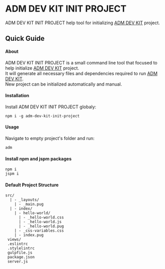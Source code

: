 # ADM DEV KIT INIT PROJECT
ADM DEV KIT INIT PROJECT help tool for initializing [ADM DEV KIT](https://github.com/admdh/adm-dev-kit) project.  

## Quick Guide
#### About
ADM DEV KIT INIT PROJECT is a small command line tool that focused to help initialize [ADM DEV KIT](https://github.com/admdh/adm-dev-kit) project.  
It will generate all necessary files and dependencies required to run [ADM DEV KIT](https://github.com/admdh/adm-dev-kit).  
New project can be initialized automatically and manual.

#### Installation
Install ADM DEV KIT INIT PROJECT globaly:
```
npm i -g adm-dev-kit-init-project
```
#### Usage
Navigate to empty project's folder and run:
```
adm
```
#### Install npm and jspm packages
```
npm i
jspm i
```

#### Default Project Structure
```
src/
  | - _layouts/
    | - _main.pug
  | - index/
    | - hello-world/
      | - _hello-world.css 
      | - _hello-world.js 
      | - _hello-world.pug 
    | - _css-variables.css 
    | - index.pug
 views/
 .eslintrc
 .stylelintrc
 gulpfile.js
 package.json
 server.js
```
